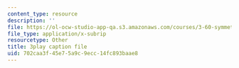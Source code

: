 ```yaml
---
content_type: resource
description: ''
file: https://ol-ocw-studio-app-qa.s3.amazonaws.com/courses/3-60-symmetry-structure-and-tensor-properties-of-materials-fall-2005/702caa3f45e75a9c9ecc14fc893baae8_1v17Gfdydfg.vtt
file_type: application/x-subrip
resourcetype: Other
title: 3play caption file
uid: 702caa3f-45e7-5a9c-9ecc-14fc893baae8
---
```

